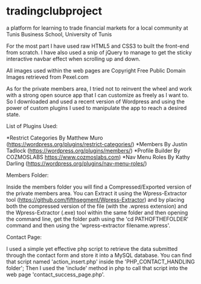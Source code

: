 # tradingclubproject
a platform for learning to trade financial markets for a local community at Tunis Business School, University of Tunis

For the most part I have used raw HTML5 and CSS3 to built the front-end from scratch.
I have also used a snip of jQuery to manage to get the sticky interactive navbar effect when scrolling up and down.

All images used within the web pages are Copyright Free Public Domain Images retrieved from Pexel.com

As for the private members area, I tried not to reinvent the wheel and work with a strong open source app that I can customize as freely as I want to. So I downloaded and used a recent version of Wordpress and using the power of custom plugins I used to manipulate the app to reach a desired state.

List of Plugins Used:

*Restrict Categories By Matthew Muro (https://wordpress.org/plugins/restrict-categories/)
*Members By Justin Tadlock (https://wordpress.org/plugins/members/)
*Profile Builder By COZMOSLABS https://www.cozmoslabs.com)
*Nav Menu Roles By Kathy Darling (https://wordpress.org/plugins/nav-menu-roles/)

Members Folder:

Inside the members folder you will find a Compressed/Exported version of the private members area.
You can Extract it using the Wpress-Extractor tool (https://github.com/fifthsegment/Wpress-Extractor) and by placing both the compressed  version of the file (with the .wpress extension) and the Wpress-Extractor (.exe) tool within the same folder and then opening the command line, get the folder path using the 'cd PATHOFTHEFOLDER' command and then using the 'wpress-extractor filename.wpress'.


Contact Page:

I used a simple yet effective php script to retrieve the data submitted through the contact form and store it into a MySQL database. You can find that script named 'action_insert.php' inside the 'PHP_CONTACT_HANDLING folder';
Then I used the 'include' method in php to call that script into the web page 'contact_success_page.php'.
